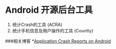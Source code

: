 # Android 开源后台工具
1. 统计Crash的工具 (ACRA)
2. 统计手机信息及用户操作的工具 (Countly)


###相关博客
*[Application Crash Reports on Android](http://inthecheesefactory.com/blog/how-to-install-and-use-acra-android/en)
